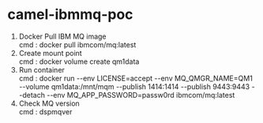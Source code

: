 # camel-ibmmq-poc

1. Docker Pull IBM MQ image </BR>
   cmd : docker pull ibmcom/mq:latest </BR>
2. Create mount point</BR>
   cmd : docker volume create qm1data</BR>
3. Run container</BR>
   cmd : docker run --env LICENSE=accept --env MQ_QMGR_NAME=QM1 --volume qm1data:/mnt/mqm --publish 1414:1414 --publish 9443:9443 --detach --env MQ_APP_PASSWORD=passw0rd ibmcom/mq:latest</BR>
4. Check MQ version</BR>
   cmd : dspmqver
   

